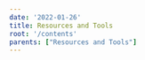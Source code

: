 ```yaml
---
date: '2022-01-26'
title: Resources and Tools
root: '/contents'
parents: ["Resources and Tools"]
---
```

